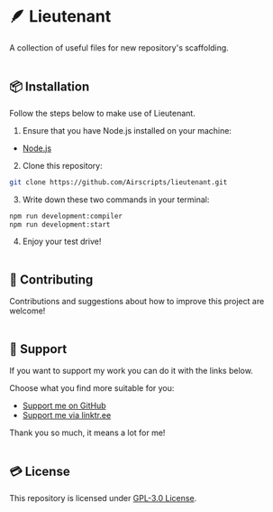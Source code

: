 # 🪶 Lieutenant
A collection of useful files for new repository's scaffolding.  
&nbsp;

## 📦 Installation  
Follow the steps below to make use of Lieutenant.
&nbsp;

1. Ensure that you have Node.js installed on your machine:
- [Node.js](https://node.js.org/en/)

2. Clone this repository:  
```bash
git clone https://github.com/Airscripts/lieutenant.git
```

3. Write down these two commands in your terminal:  
```bash
npm run development:compiler
npm run development:start
```

4. Enjoy your test drive!  
&nbsp;

## 🤝 Contributing  
Contributions and suggestions about how to improve this project are welcome!  
&nbsp;  

## 💚 Support  
If you want to support my work you can do it with the links below.  

Choose what you find more suitable for you:  
- [Support me on GitHub](https://github.com/sponsors/Airscripts)  
- [Support me via linktr.ee](https://linktr.ee/airscript)  

Thank you so much, it means a lot for me!  
&nbsp;  

## 💳 License  
This repository is licensed under [GPL-3.0 License](https://github.com/Airscripts/lieutenant/blob/main/LICENSE).  
&nbsp;
